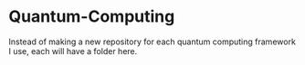 # Quantum-Computing
Instead of making a new repository for each quantum computing framework I use, each will have a folder here.
